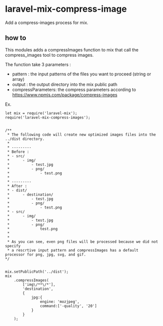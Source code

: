 # laravel-mix-compress-image
Add a compress-images process for mix.

## how to

This modules adds a compressImages function to mix that call the compress_images tool
to compress images.

The function take 3 parameters : 
- pattern : the input patterns of the files you want to proceed (string or array)
- output : the output directory into the mix public path
- compressParameters: the compress parameters according to https://www.npmjs.com/package/compress-images

Ex.
```
let mix = require('laravel-mix');
require('laravel-mix-compress-images');


/**
 * The following code will create new optimized images files into the ../dist directory.
 *
 * ---------
 * Before :
 * - src/
 *	    - img/
 *	        - test.jpg
 *	        - png/
 *	            - test.png
 *
 * ---------
 * After :
 * - dist/
 *      - destination/
 *          - test.jpg
 * 	        - png/
 *          	- test.png
 * - src/
 *	    - img/
 *	        - test.jpg
 *	        - png/
 *	            test.png
 *
 *
 * As you can see, even png files will be processed because we did not specify
 * a rescrtive input pattern and compressImages has a default processor for png, jpg, svg, and gif.
*/


mix.setPublicPath('../dist');
mix
	.compressImages(
		['img\/**\/*'],
		'destination',
		{
			jpg:{
				engine: 'mozjpeg',
				command:['-quality', '20']
			}
		}
	);
```
